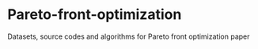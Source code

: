 # Pareto-front-optimization
Datasets, source codes and algorithms for Pareto front optimization paper
